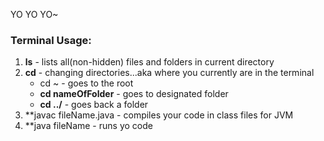 YO YO YO~

### Terminal Usage:
1. **ls** - lists all(non-hidden) files and folders in current directory
2. **cd** - changing directories...aka where you currently are in the terminal
    - cd ~ - goes to the root
    - **cd nameOfFolder** - goes to designated folder 
    - **cd ../** - goes back a folder
3. **javac fileName.java - compiles your code in class files for JVM
4. **java fileName - runs yo code

